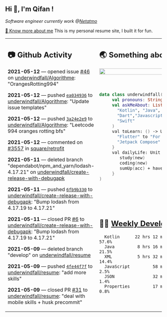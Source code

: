 <h2> Hi 👋, I'm Qifan ! </h2>
<p><em>Software engineer currently work @<a href="https://www.netatmo.com">Netatmo</a>
</em></p><p><a href="https://qifanyang.com/resume" target="_blank"> 🔭 Know more about me</a> This is my personal resume site, I built it for fun.</p>
<table><tr><td valign="top" rowspan="2">

 ## 📷 Github Activity
 <!-- githubActivity starts -->
  **2021-05-12** — opened issue [#46](https://api.github.com/repos/underwindfall/Algorithme/issues/46) on [underwindfall/Algorithme](https://api.github.com/repos/underwindfall/Algorithme): "OrangesRotting994"

  **2021-05-12** — pushed [`ea034936`](https://api.github.com/repos/underwindfall/Algorithme/commits/ea0349369e6910ca20e6a05e5a32e1a6df380f2b) to [underwindfall/Algorithme](https://api.github.com/repos/underwindfall/Algorithme): "Update issue templates"

  **2021-05-12** — pushed [`3a24e2e9`](https://api.github.com/repos/underwindfall/Algorithme/commits/3a24e2e9fac46cacd022a599f83f7446828ca043) to [underwindfall/Algorithme](https://api.github.com/repos/underwindfall/Algorithme): "Leetcode 994 oranges rotting bfs"

  **2021-05-12** — commented on [#3557](https://github.com/square/retrofit/issues/3557#issuecomment-839747703) in [square/retrofit](https://api.github.com/repos/square/retrofit)

  **2021-05-11** — deleted branch "dependabot/npm_and_yarn/lodash-4.17.21" on [underwindfall/create-release-with-debugapk](https://api.github.com/repos/underwindfall/create-release-with-debugapk)

  **2021-05-11** — pushed [`6fb9b330`](https://api.github.com/repos/underwindfall/create-release-with-debugapk/commits/6fb9b3308feff33f8a28cde2e3a036e012699f49) to [underwindfall/create-release-with-debugapk](https://api.github.com/repos/underwindfall/create-release-with-debugapk): "Bump lodash from 4.17.19 to 4.17.21"

  **2021-05-11** — closed PR [#6](https://api.github.com/repos/underwindfall/create-release-with-debugapk/pulls/6) to [underwindfall/create-release-with-debugapk](https://api.github.com/repos/underwindfall/create-release-with-debugapk): "Bump lodash from 4.17.19 to 4.17.21"

  **2021-05-09** — deleted branch "develop" on [underwindfall/resume](https://api.github.com/repos/underwindfall/resume)

  **2021-05-09** — pushed [`4fe44f7f`](https://api.github.com/repos/underwindfall/resume/commits/4fe44f7fd16d06c090fd77c34fa2a435ff731318) to [underwindfall/resume](https://api.github.com/repos/underwindfall/resume): "add more skills"

  **2021-05-09** — closed PR [#31](https://api.github.com/repos/underwindfall/resume/pulls/31) to [underwindfall/resume](https://api.github.com/repos/underwindfall/resume): "deal with mobile skills + husk precommit"
 <!-- githubActivity ends -->
 </td><td valign="top">

 ## 🌏 Something about me
 <!-- profile starts -->
 <a href="https://github.com/underwindfall" width="100%">
  <img src="https://github-readme-stats.vercel.app/api?username=underwindfall&show_icons=true&icon_color=805AD5&text_color=718096&bg_color=ffffff00&hide_title=true&include_all_commits=true&count_private=true&hide_border=true" width="100%"/>
 </a>
 <br/>
 <br/>
 <br/>
 
 ```kotlin
 data class underwindfall(
      val pronouns: String = "he|him",
      val askMeAbout: List<String> = listOf(
        "Kotlin", "Java", 
        "Dart","Javascript", "Typescript",
        "Swift"
      )
      val toLearn: () -> Unit = {
        "Flutter" to "For Fun",
        "Jetpack Compose" to "Future"
      }
      val dailyLife: Unit = (0..end).reduce { acc, new ->	
         study(new)	
         coding(new)	
         sumUp(acc) + haveFun(new)	
      }
 )
 ```
 <!-- profile ends -->
 </td></tr><tr><td valign="top">

 ## 🏊‍♂️ <a href="https://gist.github.com/underwindfall/377ee88ba1fabd1e93516e48ca9c61eb" target="_blank">Weekly Development Breakdown</a>
  <!-- codeTime starts -->
  ```text
    Kotlin      22 hrs 12 mins  ■■■■■■■■■■■■■■■■■◱□□□□□□  57.6%
    Java         8 hrs 16 mins  ■■■■■■■■▦□□□□□□□□□□□□□□□  21.5%
    XML          5 hrs 32 mins  ■■■■■■■□□□□□□□□□□□□□□□□□  14.4%
    JavaScript         58 mins  ■■■■□□□□□□□□□□□□□□□□□□□□   2.5%
    JSON               32 mins  ■■■▦□□□□□□□□□□□□□□□□□□□□   1.4%
    Properties         17 mins  ■■■▦□□□□□□□□□□□□□□□□□□□□   0.8%
  ```
  <!-- codeTime starts -->
  </td></tr></table>